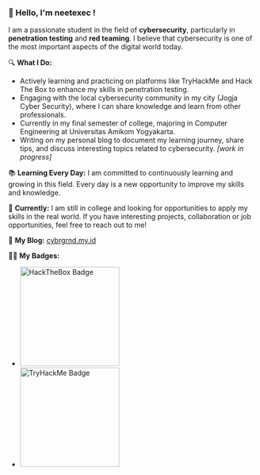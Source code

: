 ### 👋 Hello, I'm neetexec !

I am a passionate student in the field of **cybersecurity**, particularly in **penetration testing** and **red teaming**. I believe that cybersecurity is one of the most important aspects of the digital world today.

🔍 **What I Do:**
- Actively learning and practicing on platforms like TryHackMe and Hack The Box to enhance my skills in penetration testing.
- Engaging with the local cybersecurity community in my city (Jogja Cyber Security), where I can share knowledge and learn from other professionals.
- Currently in my final semester of college, majoring in Computer Engineering at Universitas Amikom Yogyakarta.
- Writing on my personal blog to document my learning journey, share tips, and discuss interesting topics related to cybersecurity. _[work in progress]_

📚 **Learning Every Day:**
I am committed to continuously learning and growing in this field. Every day is a new opportunity to improve my skills and knowledge.

💼 **Currently:**
I am still in college and looking for opportunities to apply my skills in the real world. If you have interesting projects, collaboration or job opportunities, feel free to reach out to me!

📝 **My Blog:** [cybrgrnd.my.id](https://cybrgrnd.my.id)

🧑‍💻 **My Badges:**
- <img src="https://www.hackthebox.eu/badge/image/1009617" alt="HackTheBox Badge" style="width: 200px;"><br>
- <img src="https://tryhackme-badges.s3.amazonaws.com/psychobytes.png" alt="TryHackMe Badge" style="width: 200px;">

